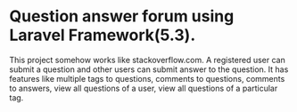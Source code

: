 # Question answer forum using Laravel Framework(5.3).

This project somehow works like stackoverflow.com. A registered user can submit a question and other users can submit answer to the question. It has features like multiple tags to questions, comments to questions, comments to answers, view all questions of a user, view all questions of a particular tag.
